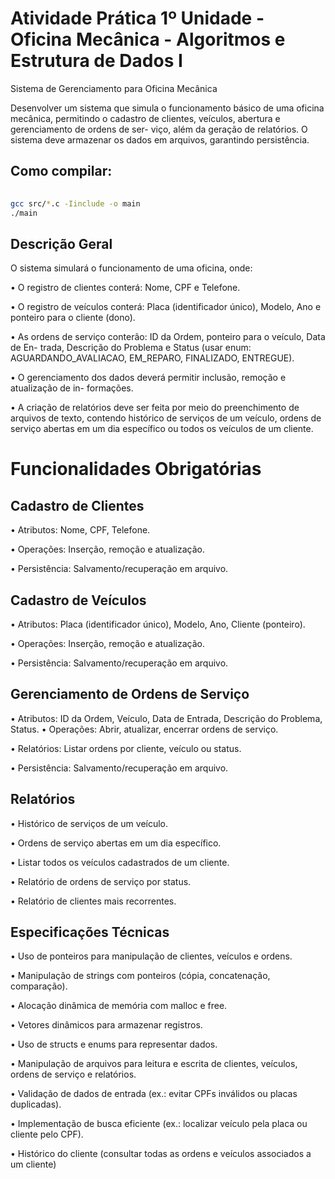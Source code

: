 # Atividade Prática 1º Unidade - Oficina Mecânica - Algoritmos e Estrutura de Dados I

Sistema de Gerenciamento para Oficina Mecânica

Desenvolver um sistema que simula o funcionamento básico de uma oficina mecânica,
permitindo o cadastro de clientes, veículos, abertura e gerenciamento de ordens de ser-
viço, além da geração de relatórios. O sistema deve armazenar os dados em arquivos,
garantindo persistência.

## Como compilar: 

```bash
    
gcc src/*.c -Iinclude -o main
./main

```

## Descrição Geral

O sistema simulará o funcionamento de uma oficina, onde:

• O registro de clientes conterá: Nome, CPF e Telefone. 

• O registro de veículos conterá: Placa (identificador único), Modelo, Ano e ponteiro
para o cliente (dono).

• As ordens de serviço conterão: ID da Ordem, ponteiro para o veículo, Data de En-
trada, Descrição do Problema e Status (usar enum: AGUARDANDO_AVALIACAO,
EM_REPARO, FINALIZADO, ENTREGUE).

• O gerenciamento dos dados deverá permitir inclusão, remoção e atualização de in-
formações.

• A criação de relatórios deve ser feita por meio do preenchimento de arquivos de
texto, contendo histórico de serviços de um veículo, ordens de serviço abertas em
um dia específico ou todos os veículos de um cliente.

# Funcionalidades Obrigatórias

## Cadastro de Clientes

• Atributos: Nome, CPF, Telefone.

• Operações: Inserção, remoção e atualização.

• Persistência: Salvamento/recuperação em arquivo.

## Cadastro de Veículos

• Atributos: Placa (identificador único), Modelo, Ano, Cliente (ponteiro).

• Operações: Inserção, remoção e atualização.

• Persistência: Salvamento/recuperação em arquivo.

## Gerenciamento de Ordens de Serviço

• Atributos: ID da Ordem, Veículo, Data de Entrada, Descrição do Problema, Status.
• Operações: Abrir, atualizar, encerrar ordens de serviço.

• Relatórios: Listar ordens por cliente, veículo ou status.

• Persistência: Salvamento/recuperação em arquivo.

## Relatórios

• Histórico de serviços de um veículo.

• Ordens de serviço abertas em um dia específico.

• Listar todos os veículos cadastrados de um cliente.

• Relatório de ordens de serviço por status.

• Relatório de clientes mais recorrentes.

## Especificações Técnicas

• Uso de ponteiros para manipulação de clientes, veículos e ordens.

• Manipulação de strings com ponteiros (cópia, concatenação, comparação).

• Alocação dinâmica de memória com malloc e free.

• Vetores dinâmicos para armazenar registros.

• Uso de structs e enums para representar dados.

• Manipulação de arquivos para leitura e escrita de clientes, veículos, ordens de serviço
e relatórios.

• Validação de dados de entrada (ex.: evitar CPFs inválidos ou placas duplicadas).

• Implementação de busca eficiente (ex.: localizar veículo pela placa ou cliente pelo
CPF).

• Histórico do cliente (consultar todas as ordens e veículos associados a um cliente)
